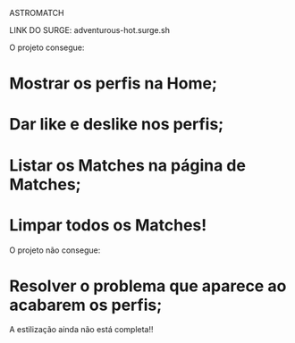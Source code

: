 ASTROMATCH

LINK DO SURGE: adventurous-hot.surge.sh

O projeto consegue:

# Mostrar os perfis na Home;
# Dar like e deslike nos perfis;
# Listar os Matches na página de Matches;
# Limpar todos os Matches!

O projeto não consegue:

# Resolver o problema que aparece ao acabarem os perfis;


A estilização ainda não está completa!!


